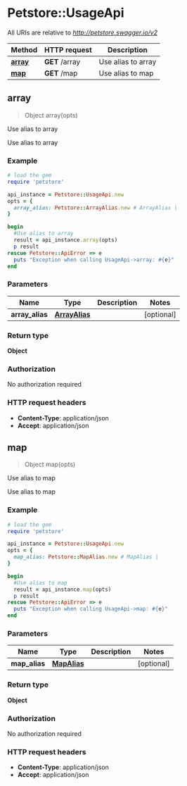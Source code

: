 # Petstore::UsageApi

All URIs are relative to *http://petstore.swagger.io/v2*

| Method | HTTP request | Description |
| ------ | ------------ | ----------- |
| [**array**](UsageApi.md#array) | **GET** /array | Use alias to array |
| [**map**](UsageApi.md#map) | **GET** /map | Use alias to map |


## array

> Object array(opts)

Use alias to array

Use alias to array

### Example

```ruby
# load the gem
require 'petstore'

api_instance = Petstore::UsageApi.new
opts = {
  array_alias: Petstore::ArrayAlias.new # ArrayAlias | 
}

begin
  #Use alias to array
  result = api_instance.array(opts)
  p result
rescue Petstore::ApiError => e
  puts "Exception when calling UsageApi->array: #{e}"
end
```

### Parameters

| Name | Type | Description | Notes |
| ---- | ---- | ----------- | ----- |
| **array_alias** | [**ArrayAlias**](ArrayAlias.md) |  | [optional] |

### Return type

**Object**

### Authorization

No authorization required

### HTTP request headers

- **Content-Type**: application/json
- **Accept**: application/json


## map

> Object map(opts)

Use alias to map

Use alias to map

### Example

```ruby
# load the gem
require 'petstore'

api_instance = Petstore::UsageApi.new
opts = {
  map_alias: Petstore::MapAlias.new # MapAlias | 
}

begin
  #Use alias to map
  result = api_instance.map(opts)
  p result
rescue Petstore::ApiError => e
  puts "Exception when calling UsageApi->map: #{e}"
end
```

### Parameters

| Name | Type | Description | Notes |
| ---- | ---- | ----------- | ----- |
| **map_alias** | [**MapAlias**](MapAlias.md) |  | [optional] |

### Return type

**Object**

### Authorization

No authorization required

### HTTP request headers

- **Content-Type**: application/json
- **Accept**: application/json

